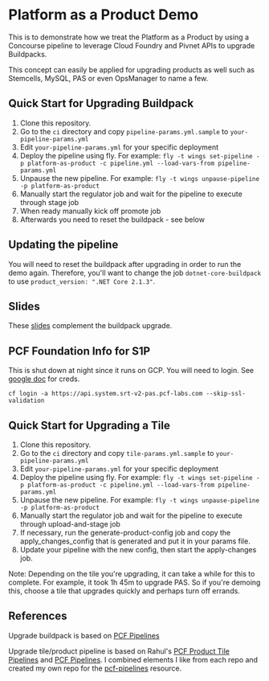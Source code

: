 # Platform as a Product Demo

This is to demonstrate how we treat the Platform as a Product by using a Concourse pipeline to leverage Cloud Foundry and Pivnet APIs to upgrade Buildpacks.

This concept can easily be applied for upgrading products as well such as Stemcells, MySQL, PAS or even OpsManager to name a few.

## Quick Start for Upgrading Buildpack

1. Clone this repository.
2. Go to the `ci` directory and copy `pipeline-params.yml.sample` to `your-pipeline-params.yml`
3. Edit `your-pipeline-params.yml` for your specific deployment
4. Deploy the pipeline using fly. For example: `fly -t wings set-pipeline -p platform-as-product -c pipeline.yml --load-vars-from pipeline-params.yml`
5. Unpause the new pipeline. For example: `fly -t wings unpause-pipeline -p platform-as-product`
6. Manually start the regulator job and wait for the pipeline to execute through stage job
7. When ready manually kick off promote job
8. Afterwards you need to reset the buildpack - see below

## Updating the pipeline
You will need to reset the buildpack after upgrading in order to run the demo again.  Therefore, you'll want to change the job ``dotnet-core-buildpack`` to use ``product_version: ".NET Core 2.1.3"``.

## Slides
These [slides](https://docs.google.com/presentation/d/1j6gLb1t6uoN1tsRsOVmZsPw0sCLEXc-jLThTiseTC-I/edit#slide=id.g40fcc755db_0_355) complement the buildpack upgrade.

## PCF Foundation Info for S1P
This is shut down at night since it runs on GCP. You will need to login.  See [google doc](https://docs.google.com/spreadsheets/d/1X48beVPXKBcTqAyDdjx2kPCOFZLfpimAxu0O270I7LQ/edit#gid=772775189) for creds.

``cf login -a https://api.system.srt-v2-pas.pcf-labs.com --skip-ssl-validation``

## Quick Start for Upgrading a Tile

1. Clone this repository.
2. Go to the `ci` directory and copy `tile-params.yml.sample` to `your-pipeline-params.yml`
3. Edit `your-pipeline-params.yml` for your specific deployment
4. Deploy the pipeline using fly. For example: `fly -t wings set-pipeline -p platform-as-product -c pipeline.yml --load-vars-from pipeline-params.yml`
5. Unpause the new pipeline. For example: `fly -t wings unpause-pipeline -p platform-as-product`
6. Manually start the regulator job and wait for the pipeline to execute through upload-and-stage job
7. If necessary, run the generate-product-config job and copy the apply_changes_config that is generated and put it in your params file.
8. Update your pipeline with the new config, then start the apply-changes job.

Note: Depending on the tile you're upgrading, it can take a while for this to complete.  For example, it took 1h 45m to upgrade PAS.  So if you're demoing this, choose a tile that upgrades quickly and perhaps turn off errands.

## References

Upgrade buildpack is based on [PCF Pipelines](https://github.com/pivotal-cf/pcf-pipelines)

Upgrade tile/product pipeline is based on Rahul's [PCF Product Tile Pipelines](https://github.com/rahul-kj/pcf-concourse-pipelines) and [PCF Pipelines](https://github.com/pivotal-cf/pcf-pipelines).  I combined elements I like from each repo and created my own repo for the [pcf-pipelines](git@github.com:msegvich/pcf-tiles-pipelines.git) resource.
